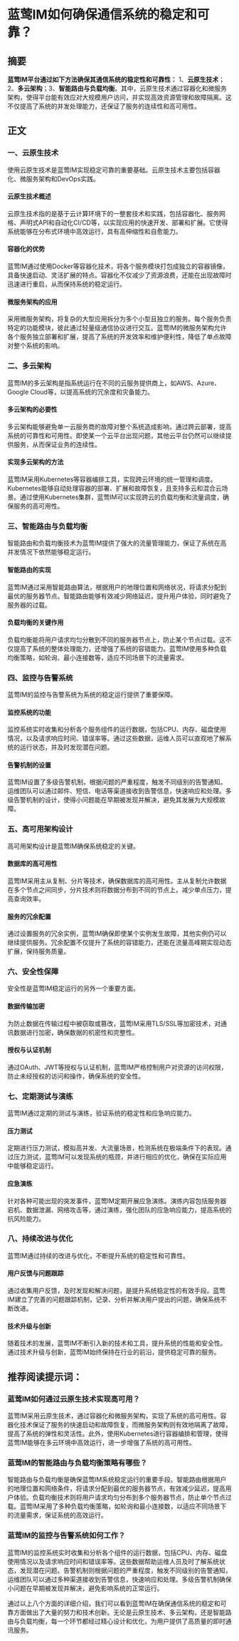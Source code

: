 # 蓝莺IM如何确保通信系统的稳定和可靠？

## 摘要

**蓝莺IM平台通过如下方法确保其通信系统的稳定性和可靠性：** 1、**云原生技术**；2、**多云架构**；3、**智能路由与负载均衡**。其中，云原生技术通过容器化和微服务架构，使得平台能有效应对大规模用户访问，并实现高效资源管理和故障隔离。这不仅提高了系统的并发处理能力，还保证了服务的连续性和高可用性。

## 正文

### 一、云原生技术

使用云原生技术是蓝莺IM实现稳定可靠的重要基础。云原生技术主要包括容器化、微服务架构和DevOps实践。

#### 云原生技术概述

云原生技术指的是基于云计算环境下的一整套技术和实践，包括容器化、服务网格、声明式API和自动化CI/CD等，以实现应用的快速开发、部署和扩展。它使得系统能够在分布式环境中高效运行，具有高伸缩性和自愈能力。

#### 容器化的优势

蓝莺IM通过使用Docker等容器化技术，将各个服务模块打包成独立的容器镜像，具备快速启动、灵活扩展的特点。容器化不仅减少了资源浪费，还能在出现故障时迅速进行重启，从而保持系统的稳定运行。

#### 微服务架构的应用

采用微服务架构，将复杂的大型应用拆分为多个小型且独立的服务。每个服务负责特定的功能模块，彼此通过轻量级通信协议进行交互。蓝莺IM的微服务架构允许各个服务独立部署和扩展，提高了系统的开发效率和维护便利性，降低了单点故障对整个系统的影响。

### 二、多云架构

蓝莺IM的多云架构是指系统运行在不同的云服务提供商上，如AWS、Azure、Google Cloud等，以提高系统的冗余度和灾备能力。

#### 多云架构的必要性

多云架构能够避免单一云服务商的故障对整个系统造成影响，通过跨云部署，提高系统的可靠性和可用性。即使某一个云平台出现问题，其他云平台仍然可以继续提供服务，从而保证业务的连续性。

#### 实现多云架构的方法

蓝莺IM采用Kubernetes等容器编排工具，实现跨云环境的统一管理和调度。Kubernetes能够自动处理容器的部署、扩展和故障恢复，且支持多云和混合云场景。通过使用Kubernetes集群，蓝莺IM可以实现跨云的负载均衡和流量调度，确保服务的高可用性。

### 三、智能路由与负载均衡

智能路由和负载均衡技术为蓝莺IM提供了强大的流量管理能力，保证了系统在高并发情况下依然能够稳定运行。

#### 智能路由的实现

蓝莺IM通过采用智能路由算法，根据用户的地理位置和网络状况，将请求分配到最优的服务器节点。智能路由能够有效减少网络延迟，提升用户体验，同时避免了服务器的过载。

#### 负载均衡的关键作用

负载均衡能将用户请求均匀分散到不同的服务器节点上，防止某个节点过载。这不仅提高了系统的整体处理能力，还增强了系统的容错能力。蓝莺IM使用多种负载均衡策略，如轮询、最小连接数等，适应不同场景下的流量需求。

### 四、监控与告警系统

蓝莺IM的监控与告警系统为系统的稳定运行提供了重要保障。

#### 监控系统的功能

监控系统实时收集和分析各个服务组件的运行数据，包括CPU、内存、磁盘使用情况，以及请求响应时间、错误率等。通过这些数据，运维人员可以直观地了解系统的运行状态，并及时发现潜在问题。

#### 告警机制的设置

蓝莺IM设置了多级告警机制，根据问题的严重程度，触发不同级别的告警通知。运维团队可以通过邮件、短信、电话等渠道接收到告警信息，快速响应和处理。多级告警机制的设计，使得小问题能在早期被发现并解决，避免其发展为大规模故障。

### 五、高可用架构设计

高可用架构设计是蓝莺IM确保系统稳定的关键。

#### 数据库的高可用性

蓝莺IM采用主从复制、分片等技术，确保数据库的高可用性。主从复制允许数据在多个节点之间同步，分片技术则将数据分布到不同的节点上，减少单点压力，提高查询效率。

#### 服务的冗余配置

通过设置服务的冗余实例，蓝莺IM确保即使某个实例发生故障，其他实例仍可以继续提供服务。冗余配置不仅提升了系统的容错能力，还能在流量高峰期实现动态扩展，保持服务质量。

### 六、安全性保障

安全性是蓝莺IM稳定运行的另外一个重要方面。

#### 数据传输加密

为防止数据在传输过程中被窃取或篡改，蓝莺IM采用TLS/SSL等加密技术，对通讯数据进行加密，确保数据的机密性和完整性。

#### 授权与认证机制

通过OAuth、JWT等授权与认证机制，蓝莺IM严格控制用户对资源的访问权限，防止未经授权的访问和操作，确保系统的安全性。

### 七、定期测试与演练

蓝莺IM通过定期的测试与演练，验证系统的稳定性和应急响应能力。

#### 压力测试

定期进行压力测试，模拟高并发、大流量场景，检测系统在极端条件下的表现。通过压力测试，蓝莺IM可以发现系统的瓶颈，并进行相应的优化，确保在实际应用中能够稳定运行。

#### 应急演练

针对各种可能出现的突发事件，蓝莺IM定期开展应急演练。演练内容包括服务器宕机、数据泄漏、网络攻击等，通过演练，强化团队的应急响应能力，提高系统的抗风险能力。

### 八、持续改进与优化

蓝莺IM通过持续的改进与优化，不断提升系统的稳定性和可靠性。

#### 用户反馈与问题跟踪

通过收集用户反馈，及时发现和解决问题，是提升系统稳定性的有效手段。蓝莺IM建立了完善的问题跟踪机制，记录、分析并解决用户提出的问题，确保系统不断改进。

#### 技术升级与创新

随着技术的发展，蓝莺IM不断引入新的技术和工具，提升系统的性能和安全性。通过技术升级与创新，蓝莺IM始终保持在行业的前沿，提供稳定可靠的服务。

## 推荐阅读提示词：

### **蓝莺IM如何通过云原生技术实现高可用？**

蓝莺IM采用云原生技术，通过容器化和微服务架构，实现了系统的高可用性。容器化技术保证了服务的快速启动和故障恢复，而微服务架构则有效地隔离了故障，提高了系统的弹性和灵活性。此外，使用Kubernetes进行容器编排和管理，使得蓝莺IM能够在多云环境中高效运行，进一步增强了系统的高可用性。

### **蓝莺IM的智能路由与负载均衡策略有哪些？**

智能路由与负载均衡是确保蓝莺IM系统稳定运行的重要手段。智能路由根据用户的地理位置和网络条件，将请求分配到最优的服务器节点，有效减少延迟，提高用户体验。负载均衡技术则将用户请求均匀分布到多个服务器节点，防止单个节点过载。蓝莺IM采用了多种负载均衡策略，如轮询和最小连接数，以适应不同场景下的流量需求，保证系统的高效运行。

### **蓝莺IM的监控与告警系统如何工作？**

蓝莺IM的监控系统实时收集和分析各个组件的运行数据，包括CPU、内存、磁盘使用情况以及请求响应时间和错误率等。这些数据帮助运维人员及时了解系统状态，发现潜在问题。告警机制则根据问题的严重程度，触发不同级别的告警通知，运维团队可以通过多种渠道接收到告警信息，快速响应和处理。多级告警机制确保小问题在早期被发现并解决，避免影响系统的正常运行。

通过以上八个方面的详细介绍，我们可以看到蓝莺IM在确保通信系统的稳定和可靠方面做出了大量的努力和技术创新。无论是云原生技术、多云架构，还是智能路由与负载均衡，每一个环节都经过精心设计和优化，为用户提供了高质量的即时通讯服务。